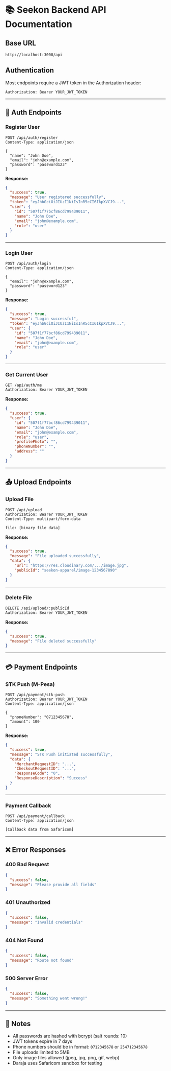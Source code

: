 # 📚 Seekon Backend API Documentation

## Base URL
```
http://localhost:3000/api
```

## Authentication
Most endpoints require a JWT token in the Authorization header:
```
Authorization: Bearer YOUR_JWT_TOKEN
```

---

## 🔐 Auth Endpoints

### Register User
```http
POST /api/auth/register
Content-Type: application/json

{
  "name": "John Doe",
  "email": "john@example.com",
  "password": "password123"
}
```

**Response:**
```json
{
  "success": true,
  "message": "User registered successfully",
  "token": "eyJhbGciOiJIUzI1NiIsInR5cCI6IkpXVCJ9...",
  "user": {
    "id": "507f1f77bcf86cd799439011",
    "name": "John Doe",
    "email": "john@example.com",
    "role": "user"
  }
}
```

---

### Login User
```http
POST /api/auth/login
Content-Type: application/json

{
  "email": "john@example.com",
  "password": "password123"
}
```

**Response:**
```json
{
  "success": true,
  "message": "Login successful",
  "token": "eyJhbGciOiJIUzI1NiIsInR5cCI6IkpXVCJ9...",
  "user": {
    "id": "507f1f77bcf86cd799439011",
    "name": "John Doe",
    "email": "john@example.com",
    "role": "user"
  }
}
```

---

### Get Current User
```http
GET /api/auth/me
Authorization: Bearer YOUR_JWT_TOKEN
```

**Response:**
```json
{
  "success": true,
  "user": {
    "id": "507f1f77bcf86cd799439011",
    "name": "John Doe",
    "email": "john@example.com",
    "role": "user",
    "profilePhoto": "",
    "phoneNumber": "",
    "address": ""
  }
}
```

---

## 📤 Upload Endpoints

### Upload File
```http
POST /api/upload
Authorization: Bearer YOUR_JWT_TOKEN
Content-Type: multipart/form-data

file: [binary file data]
```

**Response:**
```json
{
  "success": true,
  "message": "File uploaded successfully",
  "data": {
    "url": "https://res.cloudinary.com/.../image.jpg",
    "publicId": "seekon-apparel/image-1234567890"
  }
}
```

---

### Delete File
```http
DELETE /api/upload/:publicId
Authorization: Bearer YOUR_JWT_TOKEN
```

**Response:**
```json
{
  "success": true,
  "message": "File deleted successfully"
}
```

---

## 💳 Payment Endpoints

### STK Push (M-Pesa)
```http
POST /api/payment/stk-push
Authorization: Bearer YOUR_JWT_TOKEN
Content-Type: application/json

{
  "phoneNumber": "0712345678",
  "amount": 100
}
```

**Response:**
```json
{
  "success": true,
  "message": "STK Push initiated successfully",
  "data": {
    "MerchantRequestID": "...",
    "CheckoutRequestID": "...",
    "ResponseCode": "0",
    "ResponseDescription": "Success"
  }
}
```

---

### Payment Callback
```http
POST /api/payment/callback
Content-Type: application/json

[Callback data from Safaricom]
```

---

## ❌ Error Responses

### 400 Bad Request
```json
{
  "success": false,
  "message": "Please provide all fields"
}
```

### 401 Unauthorized
```json
{
  "success": false,
  "message": "Invalid credentials"
}
```

### 404 Not Found
```json
{
  "success": false,
  "message": "Route not found"
}
```

### 500 Server Error
```json
{
  "success": false,
  "message": "Something went wrong!"
}
```

---

## 📝 Notes

- All passwords are hashed with bcrypt (salt rounds: 10)
- JWT tokens expire in 7 days
- Phone numbers should be in format: `0712345678` or `254712345678`
- File uploads limited to 5MB
- Only image files allowed (jpeg, jpg, png, gif, webp)
- Daraja uses Safaricom sandbox for testing




